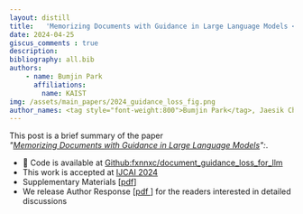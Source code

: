 ```yaml
---
layout: distill
title:   'Memorizing Documents with Guidance in Large Language Models <strong>[IJCAI 2024]</strong>' 
date: 2024-04-25
giscus_comments : true
description: 
bibliography: all.bib
authors: 
    - name: Bumjin Park
      affiliations:
        name: KAIST
img: /assets/main_papers/2024_guidance_loss_fig.png
author_names: <tag style="font-weight:800">Bumjin Park</tag>, Jaesik Choi
---
```


This post is a brief summary of the paper <br>
*"[Memorizing Documents with Guidance in Large Language Models]()":*. 

* 🍊 Code is available at [Github:fxnnxc/document_guidance_loss_for_llm](https://github.com/fxnnxc/document_guidance_loss_for_llm)
* This work is accepted at [IJCAI 2024](https://ijcai24.org/)
* Supplementary Materials [[pdf]()]
* We release Author Response [[pdf ](https://1drv.ms/b/s!Asr4ZEBiKgSujBZozaWGnG5RTfOy?e=HNG8cz) ] for the readers interested in detailed discussions 